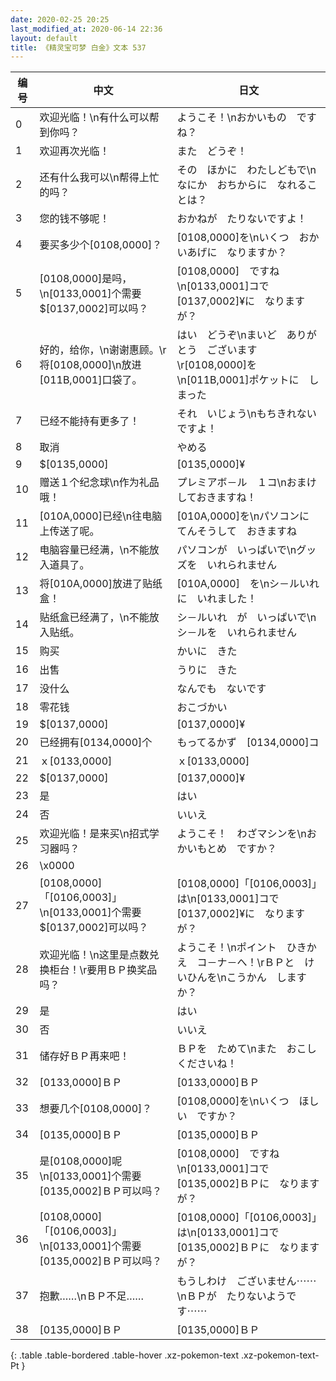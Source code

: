 ```yaml
---
date: 2020-02-25 20:25
last_modified_at: 2020-06-14 22:36
layout: default
title: 《精灵宝可梦 白金》文本 537
---
```

| 编号 | 中文 | 日文 |
| ---- | ---- | ---- |
| 0 | 欢迎光临！\n有什么可以帮到你吗？ | ようこそ！\nおかいもの　ですね？ |
| 1 | 欢迎再次光临！ | また　どうぞ！ |
| 2 | 还有什么我可以\n帮得上忙的吗？ | その　ほかに　わたしどもで\nなにか　おちからに　なれることは？ |
| 3 | 您的钱不够呢！ | おかねが　たりないですよ！ |
| 4 | 要买多少个[0108,0000]？ | [0108,0000]を\nいくつ　おかいあげに　なりますか？ |
| 5 | [0108,0000]是吗，\n[0133,0001]个需要$[0137,0002]可以吗？ | [0108,0000]　ですね\n[0133,0001]コで　[0137,0002]¥に　なりますが？ |
| 6 | 好的，给你，\n谢谢惠顾。\r将[0108,0000]\n放进[011B,0001]口袋了。 | はい　どうぞ\nまいど　ありがとう　ございます\r[0108,0000]を\n[011B,0001]ポケットに　しまった |
| 7 | 已经不能持有更多了！ | それ　いじょう\nもちきれない　ですよ！ |
| 8 | 取消 | やめる |
| 9 | $[0135,0000] | [0135,0000]¥ |
| 10 | 赠送１个纪念球\n作为礼品哦！ | プレミアボ－ル　１コ\nおまけ　しておきますね！ |
| 11 | [010A,0000]已经\n往电脑上传送了呢。 | [010A,0000]を\nパソコンに　てんそうして　おきますね |
| 12 | 电脑容量已经满，\n不能放入道具了。 | パソコンが　いっぱいで\nグッズを　いれられません |
| 13 | 将[010A,0000]放进了贴纸盒！ | [010A,0000]　を\nシ－ルいれに　いれました！ |
| 14 | 贴纸盒已经满了，\n不能放入贴纸。 | シ－ルいれ　が　いっぱいで\nシ－ルを　いれられません |
| 15 | 购买 | かいに　きた |
| 16 | 出售 | うりに　きた |
| 17 | 没什么 | なんでも　ないです |
| 18 | 零花钱 | おこづかい |
| 19 | $[0137,0000] | [0137,0000]¥ |
| 20 | 已经拥有[0134,0000]个 | もってるかず　[0134,0000]コ |
| 21 | ｘ[0133,0000] | ｘ[0133,0000] |
| 22 | $[0137,0000] | [0137,0000]¥ |
| 23 | 是 | はい |
| 24 | 否 | いいえ |
| 25 | 欢迎光临！是来买\n招式学习器吗？ | ようこそ！　わざマシンを\nおかいもとめ　ですか？ |
| 26 | \x0000 |  |
| 27 | [0108,0000]「[0106,0003]」\n[0133,0001]个需要$[0137,0002]可以吗？ | [0108,0000]「[0106,0003]」は\n[0133,0001]コで　[0137,0002]¥に　なりますが？ |
| 28 | 欢迎光临！\n这里是点数兑换柜台！\r要用ＢＰ换奖品吗？ | ようこそ！\nポイント　ひきかえ　コ－ナ－へ！\rＢＰと　けいひんを\nこうかん　しますか？ |
| 29 | 是 | はい |
| 30 | 否 | いいえ |
| 31 | 储存好ＢＰ再来吧！ | ＢＰを　ためて\nまた　おこしくださいね！ |
| 32 | [0133,0000]ＢＰ | [0133,0000]ＢＰ |
| 33 | 想要几个[0108,0000]？ | [0108,0000]を\nいくつ　ほしい　ですか？ |
| 34 | [0135,0000]ＢＰ | [0135,0000]ＢＰ |
| 35 | 是[0108,0000]呢\n[0133,0001]个需要[0135,0002]ＢＰ可以吗？ | [0108,0000]　ですね\n[0133,0001]コで　[0135,0002]ＢＰに　なりますが？ |
| 36 | [0108,0000]「[0106,0003]」\n[0133,0001]个需要[0135,0002]ＢＰ可以吗？ | [0108,0000]「[0106,0003]」は\n[0133,0001]コで　[0135,0002]ＢＰに　なりますが？ |
| 37 | 抱歉……\nＢＰ不足…… | もうしわけ　ございません⋯⋯\nＢＰが　たりないようです⋯⋯ |
| 38 | [0135,0000]ＢＰ | [0135,0000]ＢＰ |
{: .table .table-bordered .table-hover .xz-pokemon-text .xz-pokemon-text-Pt }
